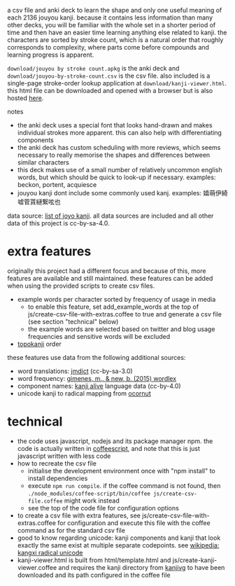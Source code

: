 a csv file and anki deck to learn the shape and only one useful meaning of each 2136 jouyou kanji.
because it contains less information than many other decks, you will be familiar with the whole set in a shorter period of time and then have an easier time learning anything else related to kanji.
the characters are sorted by stroke count, which is a natural order that roughly corresponds to complexity, where parts come before compounds and learning progress is apparent.

`download/jouyou by stroke count.apkg` is the anki deck and `download/jouyou-by-stroke-count.csv` is the csv file.
also included is a single-page stroke-order lookup application at `download/kanji-viewer.html`. this html file can be downloaded and opened with a browser but is also hosted [here](http://sph.mn/other/kanji-viewer.html).

notes
* the anki deck uses a special font that looks hand-drawn and makes individual strokes more apparent. this can also help with differentiating components
* the anki deck has custom scheduling with more reviews, which seems necessary to really memorise the shapes and differences between similar characters
* this deck makes use of a small number of relatively uncommon english words, but which should be quick to look-up if necessary. examples: beckon, portent, acquiesce
* jouyou kanji dont include some commonly used kanj. examples: 嬉萌伊綺嘘菅貰縺繋呟也

data source: [list of joyo kanji](https://en.wikipedia.org/wiki/List_of_j%C5%8Dy%C5%8D_kanji).
all data sources are included and all other data of this project is cc-by-sa-4.0.

# extra features
originally this project had a different focus and because of this, more features are available and still maintained. these features can be added when using the provided scripts to create csv files.

* example words per character sorted by frequency of usage in media
  * to enable this feature, set add_example_words at the top of js/create-csv-file-with-extras.coffee to true and generate a csv file (see section "technical" below)
  * the example words are selected based on twitter and blog usage frequencies and sensitive words will be excluded
* [topokanji](https://github.com/scriptin/topokanji) order

these features use data from the following additional sources:
* word translations: [jmdict](http://www.edrdg.org/jmdict/j_jmdict.html) (cc-by-sa-3.0)
* word frequency: [gimenes, m., & new, b. (2015) wordlex](http://www.lexique.org/?page_id=250)
* component names: [kanji alive](https://github.com/kanjialive/kanji-data-media) language data (cc-by-4.0)
* unicode kanji to radical mapping from [ocornut](https://gist.github.com/ocornut/18844be7446b63d936e4fab8fb5e6e01)

# technical
* the code uses javascript, nodejs and its package manager npm. the code is actually written in [coffeescript](http://coffeescript.org), and note that this is just javascript written with less code
* how to recreate the csv file
  * initialise the development environment once with "npm install" to install dependencies
  * execute `npm run compile`. if the coffee command is not found, then `./node_modules/coffee-script/bin/coffee js/create-csv-file.coffee` might work instead
  * see the top of the code file for configuration options
* to create a csv file with extra features, see js/create-csv-file-with-extras.coffee for configuration and execute this file with the coffee command as for the standard csv file
* good to know regarding unicode: kanji components and kanji that look exactly the same exist at multiple separate codepoints. see [wikipedia: kangxi radical unicode](https://en.wikipedia.org/wiki/Kangxi_radical#Unicode)
* kanji-viewer.html is built from html/template.html and js/create-kanji-viewer.coffee and requires the kanji directory from [kanjivg](https://github.com/KanjiVG/kanjivg) to have been downloaded and its path configured in the coffee file
